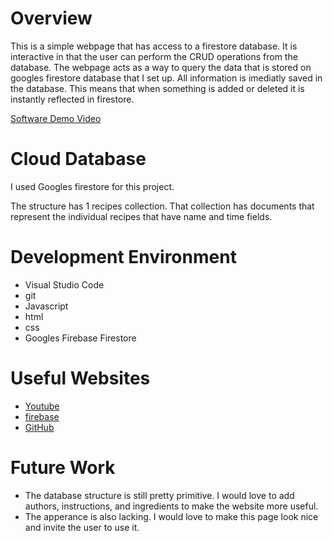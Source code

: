 # Overview


This is a simple webpage that has access to a firestore database. It is interactive in that the user can perform the CRUD operations from the database. The webpage acts as a way to query the data that is stored on googles firestore database that I set up. All information is imediatly saved in the database. This means that when something is added or deleted it is instantly reflected in firestore. 


[Software Demo Video](https://youtu.be/Im-6PYTDAoc)

# Cloud Database

I used Googles firestore for this project.

The structure has 1 recipes collection. That collection has documents that represent the individual recipes that have name and time fields.
# Development Environment

* Visual Studio Code
* git
* Javascript
* html
* css
* Googles Firebase Firestore


# Useful Websites

* [Youtube](https://www.youtube.com/watch?v=UFLvSp4Mh9k&list=PL4cUxeGkcC9itfjle0ji1xOZ2cjRGY_WB&index=2)
* [firebase](https://console.firebase.google.com)
* [GitHub](http://github.com)

# Future Work

* The database structure is still pretty primitive. I would love to add authors, instructions, and ingredients to make the website more useful. 
* The apperance is also lacking. I would love to make this page look nice and invite the user to use it. 